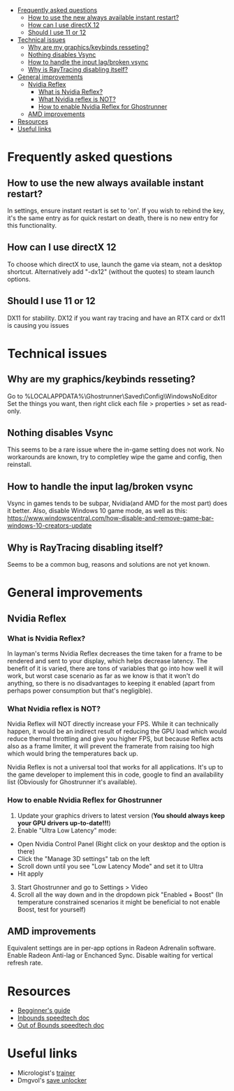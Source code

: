- [Frequently asked questions](#frequently-asked-questions)
  - [How to use the new always available instant restart?](#how-to-use-the-new-always-available-instant-restart)
  - [How can I use directX 12](#how-can-i-use-directx-12)
  - [Should I use 11 or 12](#should-i-use-11-or-12)
- [Technical issues](#technical-issues)
  - [Why are my graphics/keybinds resseting?](#why-are-my-graphicskeybinds-resseting)
  - [Nothing disables Vsync](#nothing-disables-vsync)
  - [How to handle the input lag/broken vsync](#how-to-handle-the-input-lagbroken-vsync)
  - [Why is RayTracing disabling itself?](#why-is-raytracing-disabling-itself)
- [General improvements](#general-improvements)
  - [Nvidia Reflex](#nvidia-reflex)
    - [What is Nvidia Reflex?](#what-is-nvidia-reflex)
    - [What Nvidia reflex is NOT?](#what-nvidia-reflex-is-not)
    - [How to enable Nvidia Reflex for Ghostrunner](#how-to-enable-nvidia-reflex-for-ghostrunner)
  - [AMD improvements](#amd-improvements)
- [Resources](#resources)
- [Useful links](#useful-links)

# Frequently asked questions

## How to use the new always available instant restart?
In settings, ensure instant restart is set to 'on'. If you wish to rebind the key, it's the same entry as for quick restart on death, there is no new entry for this functionality.

## How can I use directX 12
To choose which directX to use, launch the game via steam, not a desktop shortcut. Alternatively add "-dx12" (without the quotes) to steam launch options.

## Should I use 11 or 12
DX11 for stability. DX12 if you want ray tracing and have an RTX card or dx11 is causing you issues


# Technical issues
## Why are my graphics/keybinds resseting?
Go to %LOCALAPPDATA%\Ghostrunner\Saved\Config\WindowsNoEditor
Set the things you want, then right click each file > properties > set as read-only.

## Nothing disables Vsync
This seems to be a rare issue where the in-game setting does not work. No workarounds are known, try to completley wipe the game and config, then reinstall.

## How to handle the input lag/broken vsync
Vsync in games tends to be subpar, Nvidia(and AMD for the most part) does it better.
Also, disable Windows 10 game mode, as well as this: <https://www.windowscentral.com/how-disable-and-remove-game-bar-windows-10-creators-update>

## Why is RayTracing disabling itself?
Seems to be a common bug, reasons and solutions are not yet known.


# General improvements

## Nvidia Reflex

### What is Nvidia Reflex?
In layman's terms Nvidia Reflex decreases the time taken for a frame to be rendered and sent to your display, which helps decrease latency. The benefit of it is varied, there are tons of variables that go into how well it will work, but worst case scenario as far as we know is that it won't do anything, so there is no disadvantages to keeping it enabled (apart from perhaps power consumption but that's negligible). 

### What Nvidia reflex is NOT?
Nvidia Reflex will NOT directly increase your FPS. While it can technically happen, it would be an indirect result of reducing the GPU load which would reduce thermal throttling and give you higher FPS, but because Reflex acts also as a frame limiter, it will prevent the framerate from raising too high which would bring the temperatures back up.

Nvidia Reflex is not a universal tool that works for all applications. It's up to the game developer to implement this in code, google to find an availability list (Obviously for Ghostrunner it's available).

### How to enable Nvidia Reflex for Ghostrunner
1. Update your graphics drivers to latest version (**You should always keep your GPU drivers up-to-date!!!**)
2. Enable "Ultra Low Latency" mode:
- Open Nvidia Control Panel (Right click on your desktop and the option is there)
- Click the "Manage 3D settings" tab on the left
- Scroll down until you see "Low Latency Mode" and set it to Ultra
- Hit apply
3. Start Ghostrunner and go to Settings > Video
4. Scroll all the way down and in the dropdown pick "Enabled + Boost" (In temperature constrained scenarios it might be beneficial to not enable Boost, test for yourself)

## AMD improvements
Equivalent settings are in per-app options in Radeon Adrenalin software. Enable Radeon Anti-lag or Enchanced Sync. Disable waiting for vertical refresh rate.

# Resources
- [Begginner's guide](https://docs.google.com/spreadsheets/d/1jWBOuxSY-zlBgzhkYnsVYtNJFscbObve67g9Xy_biV0/edit)
- [Inbounds speedtech doc](https://docs.google.com/spreadsheets/d/1RVfpfNUJEUBfPfs1Ch-7rmXD_IFO37Iyw50tFEgnEbY/edit?usp=sharing)
- [Out of Bounds speedtech doc](https://docs.google.com/spreadsheets/d/1r6YV0NYDE0wTVllcY1qSab4n7Z-VYIdu4Z3DuqsDE48)

# Useful links
- Micrologist's [trainer](https://github.com/Micrologist/GhostrunnerTrainer/releases)
- Dmgvol's [save unlocker](https://github.com/Dmgvol/GRUnlocker)











